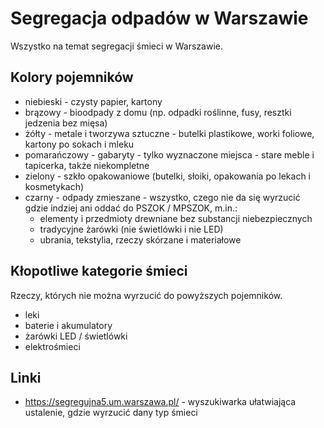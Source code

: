 # Segregacja odpadów w Warszawie

Wszystko na temat segregacji śmieci w Warszawie.

## Kolory pojemników

- niebieski - czysty papier, kartony
- brązowy - bioodpady z domu (np. odpadki roślinne, fusy, resztki jedzenia bez mięsa)
- żółty - metale i tworzywa sztuczne - butelki plastikowe, worki foliowe, kartony po sokach i mleku
- pomarańczowy - gabaryty - tylko wyznaczone miejsca - stare meble i tapicerka, także niekompletne
- zielony - szkło opakowaniowe (butelki, słoiki, opakowania po lekach i kosmetykach)
- czarny - odpady zmieszane - wszystko, czego nie da się wyrzucić gdzie indziej ani oddać do PSZOK / MPSZOK, m.in.:
  - elementy i przedmioty drewniane bez substancji niebezpiecznych
  - tradycyjne żarówki (nie świetlówki i nie LED)
  - ubrania, tekstylia, rzeczy skórzane i materiałowe

## Kłopotliwe kategorie śmieci

Rzeczy, których nie można wyrzucić do powyższych pojemników.

- leki
- baterie i akumulatory
- żarówki LED / świetlówki
- elektrośmieci

## Linki

- https://segregujna5.um.warszawa.pl/ - wyszukiwarka ułatwiająca ustalenie, gdzie wyrzucić dany typ śmieci
